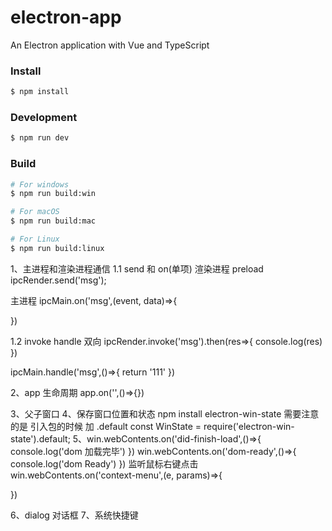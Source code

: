 # electron-app

An Electron application with Vue and TypeScript

### Install

```bash
$ npm install
```

### Development

```bash
$ npm run dev
```

### Build

```bash
# For windows
$ npm run build:win

# For macOS
$ npm run build:mac

# For Linux
$ npm run build:linux
```

1、主进程和渲染进程通信
1.1 send 和 on(单项)
渲染进程 preload
ipcRender.send('msg');

主进程
ipcMain.on('msg',(event, data)=>{

})

1.2 invoke handle 双向
ipcRender.invoke('msg').then(res=>{
console.log(res)
})

ipcMain.handle('msg',()=>{
return '111'
})

2、app 生命周期
app.on('',()=>{})

3、父子窗口
4、保存窗口位置和状态 npm install electron-win-state
需要注意的是 引入包的时候 加 .default
const WinState = require('electron-win-state').default;
5、win.webContents.on('did-finish-load',()=>{
console.log('dom 加载完毕')
})
win.webContents.on('dom-ready',()=>{
console.log('dom Ready')
})
监听鼠标右键点击
win.webContents.on('context-menu',(e, params)=>{

})

6、dialog 对话框
7、系统快捷键
